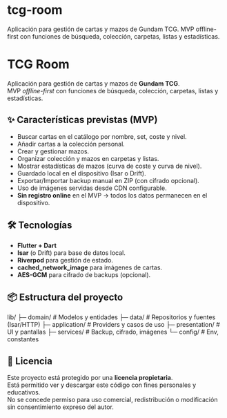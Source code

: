 # tcg-room
Aplicación para gestión de cartas y mazos de Gundam TCG.  MVP offline-first con funciones de búsqueda, colección, carpetas, listas y estadísticas.

# TCG Room

Aplicación para gestión de cartas y mazos de **Gundam TCG**.  
MVP *offline-first* con funciones de búsqueda, colección, carpetas, listas y estadísticas.

## ✨ Características previstas (MVP)
- Buscar cartas en el catálogo por nombre, set, coste y nivel.
- Añadir cartas a la colección personal.
- Crear y gestionar mazos.
- Organizar colección y mazos en carpetas y listas.
- Mostrar estadísticas de mazos (curva de coste y curva de nivel).
- Guardado local en el dispositivo (Isar o Drift).
- Exportar/Importar backup manual en ZIP (con cifrado opcional).
- Uso de imágenes servidas desde CDN configurable.
- **Sin registro online** en el MVP → todos los datos permanecen en el dispositivo.

## 🛠️ Tecnologías
- **Flutter + Dart**
- **Isar** (o Drift) para base de datos local.
- **Riverpod** para gestión de estado.
- **cached_network_image** para imágenes de cartas.
- **AES-GCM** para cifrado de backups (opcional).

## 📦 Estructura del proyecto
lib/
├─ domain/ # Modelos y entidades
├─ data/ # Repositorios y fuentes (Isar/HTTP)
├─ application/ # Providers y casos de uso
├─ presentation/ # UI y pantallas
├─ services/ # Backup, cifrado, imágenes
└─ config/ # Env, constantes


## 📜 Licencia
Este proyecto está protegido por una **licencia propietaria**.  
Está permitido ver y descargar este código con fines personales y educativos.  
No se concede permiso para uso comercial, redistribución o modificación sin consentimiento expreso del autor.
